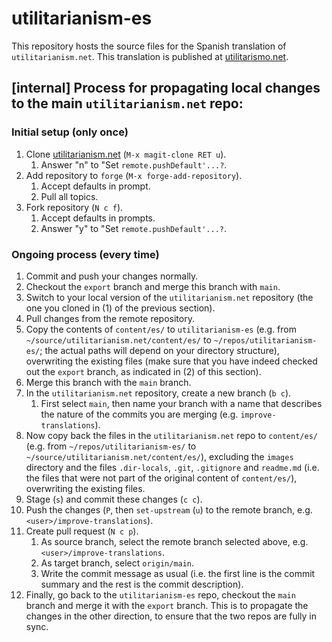 # utilitarianism-es

This repository hosts the source files for the Spanish translation of `utilitarianism.net`. This translation is published at [utilitarismo.net](https://utilitarismo.net/).

## [internal] Process for propagating local changes to the main `utilitarianism.net` repo:

### Initial setup (only once)

1. Clone [utilitarianism.net](https://github.com/whyboris/utilitarianism.net) (`M-x magit-clone RET u`).
    1. Answer "n" to "Set `remote.pushDefault'...?`.
2. Add repository to `forge` (`M-x forge-add-repository`).
    1. Accept defaults in prompt.
    2. Pull all topics.
3. Fork repository (`N c f`).
    1. Accept defaults in prompts.
    2. Answer "y" to "Set `remote.pushDefault'...?`.
  
### Ongoing process (every time)

1. Commit and push your changes normally.
2. Checkout the `export` branch and merge this branch with `main`.
3. Switch to your local version of the `utilitarianism.net` repository (the one you cloned in (1) of the previous section).
4. Pull changes from the remote repository.
5. Copy the contents of `content/es/` to `utilitarianism-es` (e.g. from `~/source/utilitarianism.net/content/es/` to `~/repos/utilitarianism-es/`; the actual paths will depend on your directory structure), overwriting the existing files (make sure that you have indeed checked out the `export` branch, as indicated in (2) of this section).
6. Merge this branch with the `main` branch.
7. In the `utilitarianism.net` repository, create a new branch (`b c`).
    1. First select `main`, then name your branch with a name that describes the nature of the commits you are merging (e.g. `improve-translations`).
8. Now copy back the files in the `utilitarianism.net` repo to `content/es/` (e.g. from `~/repos/utilitarianism-es/` to `~/source/utilitarianism.net/content/es/`), excluding the `images` directory and the files `.dir-locals`, `.git`, `.gitignore` and `readme.md` (i.e. the files that were not part of the original content of `content/es/`), overwriting the existing files.
9. Stage (`s`) and commit these changes (`c c`).
10. Push the changes (`P`, then `set-upstream` (`u`) to the remote branch, e.g. `<user>/improve-translations`).
11. Create pull request (`N c p`).
    1. As source branch, select the remote branch selected above, e.g. `<user>/improve-translations`.
    2. As target branch, select `origin/main`.
    3. Write the commit message as usual (i.e. the first line is the commit summary and the rest is the commit description).
12. Finally, go back to the `utilitarianism-es` repo, checkout the `main` branch and merge it with the `export` branch. This is to propagate the changes in the other direction, to ensure that the two repos are fully in sync.

